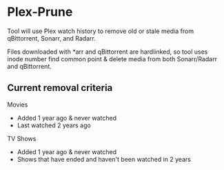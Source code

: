 # Plex-Prune

Tool will use Plex watch history to remove old or stale media from qBittorrent, Sonarr, and Radarr. 

Files downloaded with *arr and qBittorrent are hardlinked, so tool uses inode number find common point & delete media from both Sonarr/Radarr and qBittorrent.

## Current removal criteria

Movies
- Added 1 year ago & never watched
- Last watched 2 years ago

TV Shows
- Added 1 year ago & never watched
- Shows that have ended and haven't been watched in 2 years